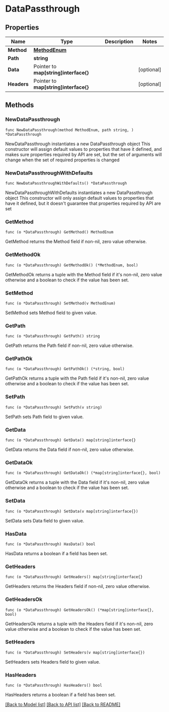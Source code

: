 # DataPassthrough

## Properties

Name | Type | Description | Notes
------------ | ------------- | ------------- | -------------
**Method** | [**MethodEnum**](MethodEnum.md) |  | 
**Path** | **string** |  | 
**Data** | Pointer to **map[string]interface{}** |  | [optional] 
**Headers** | Pointer to **map[string]interface{}** |  | [optional] 

## Methods

### NewDataPassthrough

`func NewDataPassthrough(method MethodEnum, path string, ) *DataPassthrough`

NewDataPassthrough instantiates a new DataPassthrough object
This constructor will assign default values to properties that have it defined,
and makes sure properties required by API are set, but the set of arguments
will change when the set of required properties is changed

### NewDataPassthroughWithDefaults

`func NewDataPassthroughWithDefaults() *DataPassthrough`

NewDataPassthroughWithDefaults instantiates a new DataPassthrough object
This constructor will only assign default values to properties that have it defined,
but it doesn't guarantee that properties required by API are set

### GetMethod

`func (o *DataPassthrough) GetMethod() MethodEnum`

GetMethod returns the Method field if non-nil, zero value otherwise.

### GetMethodOk

`func (o *DataPassthrough) GetMethodOk() (*MethodEnum, bool)`

GetMethodOk returns a tuple with the Method field if it's non-nil, zero value otherwise
and a boolean to check if the value has been set.

### SetMethod

`func (o *DataPassthrough) SetMethod(v MethodEnum)`

SetMethod sets Method field to given value.


### GetPath

`func (o *DataPassthrough) GetPath() string`

GetPath returns the Path field if non-nil, zero value otherwise.

### GetPathOk

`func (o *DataPassthrough) GetPathOk() (*string, bool)`

GetPathOk returns a tuple with the Path field if it's non-nil, zero value otherwise
and a boolean to check if the value has been set.

### SetPath

`func (o *DataPassthrough) SetPath(v string)`

SetPath sets Path field to given value.


### GetData

`func (o *DataPassthrough) GetData() map[string]interface{}`

GetData returns the Data field if non-nil, zero value otherwise.

### GetDataOk

`func (o *DataPassthrough) GetDataOk() (*map[string]interface{}, bool)`

GetDataOk returns a tuple with the Data field if it's non-nil, zero value otherwise
and a boolean to check if the value has been set.

### SetData

`func (o *DataPassthrough) SetData(v map[string]interface{})`

SetData sets Data field to given value.

### HasData

`func (o *DataPassthrough) HasData() bool`

HasData returns a boolean if a field has been set.

### GetHeaders

`func (o *DataPassthrough) GetHeaders() map[string]interface{}`

GetHeaders returns the Headers field if non-nil, zero value otherwise.

### GetHeadersOk

`func (o *DataPassthrough) GetHeadersOk() (*map[string]interface{}, bool)`

GetHeadersOk returns a tuple with the Headers field if it's non-nil, zero value otherwise
and a boolean to check if the value has been set.

### SetHeaders

`func (o *DataPassthrough) SetHeaders(v map[string]interface{})`

SetHeaders sets Headers field to given value.

### HasHeaders

`func (o *DataPassthrough) HasHeaders() bool`

HasHeaders returns a boolean if a field has been set.


[[Back to Model list]](../README.md#documentation-for-models) [[Back to API list]](../README.md#documentation-for-api-endpoints) [[Back to README]](../README.md)


